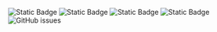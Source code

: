 ![Static Badge](https://img.shields.io/badge/blacklists-60-000000) ![Static Badge](https://img.shields.io/badge/blacklisted-2821246-cc0000) ![Static Badge](https://img.shields.io/badge/whitelisted-2245-00CC00) ![Static Badge](https://img.shields.io/badge/streaming_blacklist-28107-000000) ![GitHub issues](https://img.shields.io/github/issues/fabriziosalmi/blacklists)
